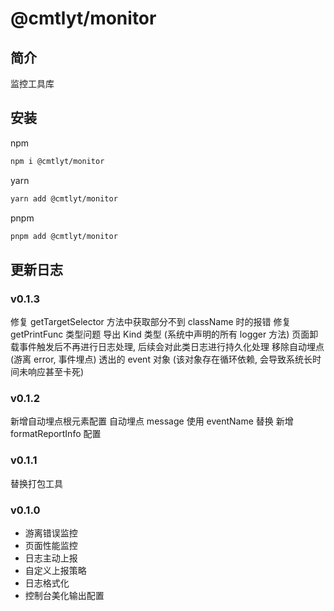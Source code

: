 # @cmtlyt/monitor

## 简介

监控工具库

## 安装

npm

```bash
npm i @cmtlyt/monitor
```

yarn

```bash
yarn add @cmtlyt/monitor
```

pnpm

```bash
pnpm add @cmtlyt/monitor
```

## 更新日志

### v0.1.3

修复 getTargetSelector 方法中获取部分不到 className 时的报错
修复 getPrintFunc 类型问题
导出 Kind 类型 (系统中声明的所有 logger 方法)
页面卸载事件触发后不再进行日志处理, 后续会对此类日志进行持久化处理
移除自动埋点 (游离 error, 事件埋点) 透出的 event 对象 (该对象存在循环依赖, 会导致系统长时间未响应甚至卡死)

### v0.1.2

新增自动埋点根元素配置
自动埋点 message 使用 eventName 替换
新增 formatReportInfo 配置

### v0.1.1

替换打包工具

### v0.1.0

- 游离错误监控
- 页面性能监控
- 日志主动上报
- 自定义上报策略
- 日志格式化
- 控制台美化输出配置
